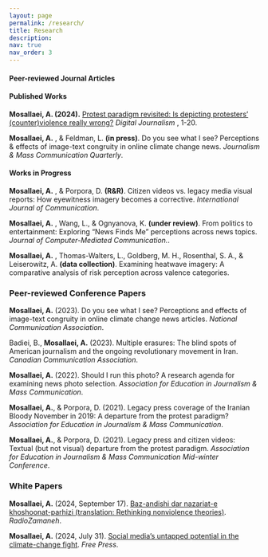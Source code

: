 ```yaml
---
layout: page
permalink: /research/
title: Research
description:
nav: true
nav_order: 3
---
```


#### **Peer-reviewed Journal Articles**


#### Published Works

**Mosallaei, A. (2024).** [Protest paradigm revisited: Is depicting protesters’ (counter)violence really wrong?](https://www.tandfonline.com/doi/full/10.1080/21670811.2024.2329651) _Digital Journalism_ , 1-20.

**Mosallaei, A.** , & Feldman, L. **(in press)**. Do you see what I see? Perceptions & effects of image-text congruity in online climate change news. _Journalism & Mass Communication Quarterly_.


#### Works in Progress
**Mosallaei, A.** , & Porpora, D. **(R&R)**. Citizen videos vs. legacy media visual reports: How eyewitness imagery becomes a corrective. _International Journal of Communication_.

**Mosallaei, A.** , Wang, L., & Ognyanova, K. **(under review)**. From politics to entertainment: Exploring “News Finds Me” perceptions across news topics. _Journal of Computer-Mediated Communication._.

**Mosallaei, A.** , Thomas-Walters, L., Goldberg, M. H., Rosenthal, S. A., & Leiserowitz, A. **(data collection)**. Examining heatwave imagery: A comparative analysis of risk perception across valence categories.


### **Peer-reviewed Conference Papers**

**Mosallaei, A.** (2023). Do you see what I see? Perceptions and effects of image-text congruity
in online climate change news articles. _National Communication Association_.

Badiei, B., **Mosallaei, A.** (2023). Multiple erasures: The blind spots of American journalism
and the ongoing revolutionary movement in Iran. _Canadian Communication Association_.

**Mosallaei, A.** (2022). Should I run this photo? A research agenda for examining news photo
selection. _Association for Education in Journalism & Mass Communication_.

**Mosallaei, A.**, & Porpora, D. (2021). Legacy press coverage of the Iranian Bloody November in
2019: A departure from the protest paradigm? _Association for Education in Journalism & Mass Communication_.

**Mosallaei, A.**, & Porpora, D. (2021). Legacy press and citizen videos: Textual (but not visual)
departure from the protest paradigm. _Association for Education in Journalism & Mass Communication Mid-winter Conference_.


### **White Papers**

**Mosallaei, A.** (2024, September 17). [Baz-andishi dar nazariat-e khoshoonat-parhizi (translation: Rethinking
nonviolence theories)](https://www.freepress.net/blog/social-medias-untapped-potential-climate-change-fight). _RadioZamaneh_.

**Mosallaei, A.** (2024, July 31). [Social media’s untapped potential in the climate-change fight](https://www.freepress.net/blog/social-medias-untapped-potential-climate-change-fight). _Free Press_.